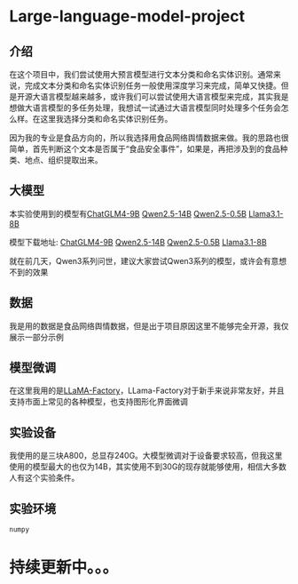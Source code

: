 # Large-language-model-project
## 介绍
在这个项目中，我们尝试使用大预言模型进行文本分类和命名实体识别。通常来说，完成文本分类和命名实体识别任务一般使用深度学习来完成，简单又快捷。但是开源大语言模型越来越多，或许我们可以尝试使用大语言模型来完成，其实我是想做大语言模型的多任务处理，我想试一试通过大语言模型同时处理多个任务会怎么样。在这里我选择分类和命名实体识别任务。  

因为我的专业是食品方向的，所以我选择用食品网络舆情数据来做。我的思路也很简单，首先判断这个文本是否属于“食品安全事件”，如果是，再把涉及到的食品种类、地点、组织提取出来。

## 大模型
本实验使用到的模型有[ChatGLM4-9B](https://github.com/THUDM/GLM-4)    [Qwen2.5-14B](https://github.com/QwenLM/Qwen3)    [Qwen2.5-0.5B](https://github.com/QwenLM/Qwen3)    [Llama3.1-8B](https://github.com/meta-llama/llama3)  

模型下载地址: [ChatGLM4-9B](https://huggingface.co/THUDM/glm-4-9b)    [Qwen2.5-14B](https://huggingface.co/Qwen/Qwen2.5-14B)    [Qwen2.5-0.5B](https://huggingface.co/Qwen/Qwen2.5-0.5B)    [Llama3.1-8B](https://huggingface.co/meta-llama/Llama-3.1-8B)

就在前几天，Qwen3系列问世，建议大家尝试Qwen3系列的模型，或许会有意想不到的效果

## 数据
我是用的数据是食品网络舆情数据，但是出于项目原因这里不能够完全开源，我仅展示一部分示例

## 模型微调
在这里我用的是[LLaMA-Factory](https://github.com/hiyouga/LLaMA-Factory)，LLama-Factory对于新手来说非常友好，并且支持市面上常见的各种模型，也支持图形化界面微调

## 实验设备
我使用的是三块A800，总显存240G。大模型微调对于设备要求较高，但我这里使用的模型最大的也仅为14B，其实使用不到30G的现存就能够使用，相信大多数人有这个实验条件。

## 实验环境
```
numpy
```


# 持续更新中。。。
